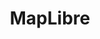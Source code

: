 ---
codehost: https://github.com/MapLibre
logohandle: maplibre
sort: maplibre
title: MapLibre
website: https://maplibre.org/
---